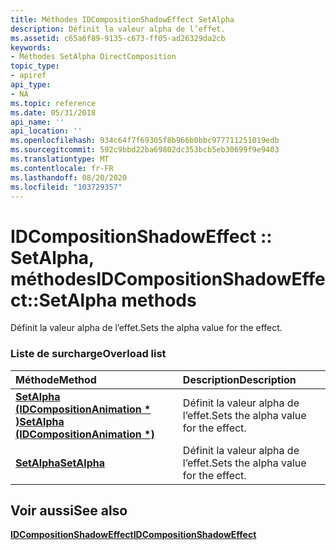 ```yaml
---
title: Méthodes IDCompositionShadowEffect SetAlpha
description: Définit la valeur alpha de l’effet.
ms.assetid: c65a6f89-9135-c673-ff05-ad26329da2cb
keywords:
- Méthodes SetAlpha DirectComposition
topic_type:
- apiref
api_type:
- NA
ms.topic: reference
ms.date: 05/31/2018
api_name: ''
api_location: ''
ms.openlocfilehash: 934c64f7f69305f8b966b0bbc977711251019edb
ms.sourcegitcommit: 592c9bbd22ba69802dc353bcb5eb30699f9e9403
ms.translationtype: MT
ms.contentlocale: fr-FR
ms.lasthandoff: 08/20/2020
ms.locfileid: "103729357"
---
```

# <a name="idcompositionshadoweffectsetalpha-methods"></a><span data-ttu-id="a1f5b-104">IDCompositionShadowEffect :: SetAlpha, méthodes</span><span class="sxs-lookup"><span data-stu-id="a1f5b-104">IDCompositionShadowEffect::SetAlpha methods</span></span>

<span data-ttu-id="a1f5b-105">Définit la valeur alpha de l’effet.</span><span class="sxs-lookup"><span data-stu-id="a1f5b-105">Sets the alpha value for the effect.</span></span>

### <a name="overload-list"></a><span data-ttu-id="a1f5b-106">Liste de surcharge</span><span class="sxs-lookup"><span data-stu-id="a1f5b-106">Overload list</span></span>



| <span data-ttu-id="a1f5b-107">Méthode</span><span class="sxs-lookup"><span data-stu-id="a1f5b-107">Method</span></span>                                                                               | <span data-ttu-id="a1f5b-108">Description</span><span class="sxs-lookup"><span data-stu-id="a1f5b-108">Description</span></span>                                     |
|:-------------------------------------------------------------------------------------|:------------------------------------------------|
| <span data-ttu-id="a1f5b-109">[**SetAlpha (IDCompositionAnimation \* )**](/windows/win32/api/dcomp/nf-dcomp-idcompositionshadoweffect-setalpha(idcompositionanimation))</span><span class="sxs-lookup"><span data-stu-id="a1f5b-109">[**SetAlpha (IDCompositionAnimation \*)**](/windows/win32/api/dcomp/nf-dcomp-idcompositionshadoweffect-setalpha(idcompositionanimation))</span></span> | <span data-ttu-id="a1f5b-110">Définit la valeur alpha de l’effet.</span><span class="sxs-lookup"><span data-stu-id="a1f5b-110">Sets the alpha value for the effect.</span></span><br/> |
| <span data-ttu-id="a1f5b-111">[**SetAlpha**](/windows/win32/api/dcomp/nf-dcomp-idcompositionshadoweffect-setalpha(float))</span><span class="sxs-lookup"><span data-stu-id="a1f5b-111">[**SetAlpha**](/windows/win32/api/dcomp/nf-dcomp-idcompositionshadoweffect-setalpha(float))</span></span>                               | <span data-ttu-id="a1f5b-112">Définit la valeur alpha de l’effet.</span><span class="sxs-lookup"><span data-stu-id="a1f5b-112">Sets the alpha value for the effect.</span></span><br/> |



## <a name="see-also"></a><span data-ttu-id="a1f5b-113">Voir aussi</span><span class="sxs-lookup"><span data-stu-id="a1f5b-113">See also</span></span>

<dl> <dt>

[<span data-ttu-id="a1f5b-114">**IDCompositionShadowEffect**</span><span class="sxs-lookup"><span data-stu-id="a1f5b-114">**IDCompositionShadowEffect**</span></span>](/windows/win32/api/dcomp/nn-dcomp-idcompositionshadoweffect)
</dt> </dl>

 

